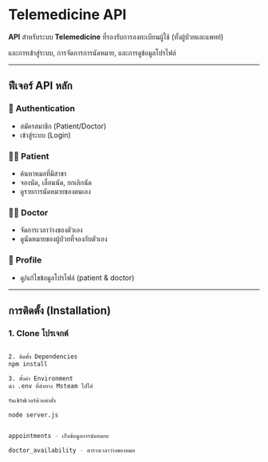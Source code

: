 # Telemedicine API

**API** สำหรับระบบ **Telemedicine** ที่รองรับการลงทะเบียนผู้ใช้ (ทั้งผู้ป่วยและแพทย์)

และการเข้าสู่ระบบ, การจัดการการนัดหมาย, และการดูข้อมูลโปรไฟล์

---

## ฟีเจอร์ API หลัก

### 🔑 **Authentication**
- สมัครสมาชิก (Patient/Doctor)
- เข้าสู่ระบบ (Login)

### 🧑‍⚕️ **Patient**
- ค้นหาหมอที่มีสาขา
- จองนัด, เลื่อนนัด, ยกเลิกนัด
- ดูรายการนัดหมายของตนเอง

### 👨‍⚕️ **Doctor**
- จัดการเวลาว่างของตัวเอง
- ดูนัดหมายของผู้ป่วยที่จองกับตัวเอง

### 👤 **Profile**
- ดู/แก้ไขข้อมูลโปรไฟล์ (patient & doctor)

---

## การติดตั้ง (Installation)

### 1. Clone โปรเจกต์
```bash

2. ติดตั้ง Dependencies
npm install

3. ตั้งค่า Environment
นำ .env ที่ส่งทาง Msteam ไปใส่

รันเซิร์ฟเวอร์ด้วยคำสั่ง

node server.js


appointments - เก็บข้อมูลการนัดหมาย

doctor_availability - ตารางเวลาว่างของหมอ
